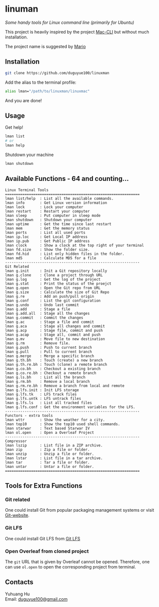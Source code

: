 # linuman

_Some handy tools for Linux command line (primarily for Ubuntu)_

This project is heavily inspired by the project [Mac-CLI](https://github.com/guarinogabriel/Mac-CLI)
but without much installation.

The project name is suggested by [Mario](https://github.com/kmario23)

## Installation

```bash
git clone https://github.com/duguyue100/linuxman
```

Add the alias to the terminal profile:

```bash
alias lman="/path/to/linuxman/linuxmac"
```

And you are done!

## Usage

Get help!

```bash
lman list
# or
lman help
```

Shutdown your machine
```bash
lman shutdown
```

## Available Functions - 64 and counting...

```
Linux Terminal Tools
==============================================================
lman list/help  : List all the available commands.
lman info       : Get Linux version information
lman lock       : Lock your computer
lman restart    : Restart your computer
lman sleep      : Put computer in sleep mode
lman shutdown   : Shutdown your computer
lman uptime     : Get the time since last restart
lman mem        : Get the memory status
lman ports      : List all used ports
lman ip.loc     : Get Local IP address
lman ip.pub     : Get Public IP address
lman clock      : Show a clock at the top right of your terminal
lman fd.size    : Show the folder size.
lman fd.hid     : List only hidden files in the folder.
lman md5        : Calculate MD5 for a file
--------------------------------------------------------------
Git Related
lman g.init     : Init a Git repository locally
lman g.clone    : Clone a project through URL
lman g.log      : Get the log of the project
lman g.stat     : Print the status of the proejct
lman g.open     : Open the Git repo from URL
lman g.size     : Calculate the size of Git Repo
lman g.re       : Add an push/pull origin
lman g.conf     : List the git configuration
lman g.undo     : Undo last commit
lman g.add      : Stage a file
lman g.add.all  : Stage all the changes
lman g.commit   : Commit the changes
lman g.ac       : Stage a file and commit
lman g.aca      : Stage all changes and commit
lman g.acp      : Stage file, commit and push
lman g.acap     : Stage all, commit and push
lman g.mv       : Move file to new destination
lman g.rm       : Remove file.
lman g.push     : Push to current branch
lman g.pull     : Pull to current branch
lman g.merge    : Merge a specific branch
lman g.th.bh    : Touch (create) a new branch
lman g.th.re.bh : Touch (clone) a remote branch
lman g.co.bh    : Checkout a existing branch
lman g.co.re.bh : Checkout a remote branch
lman g.ls.bh    : List all the branch
lman g.rm.bh    : Remove a local branch
lman g.rm.re.bh : Remove a branch from local and remote
lman g.lfs.init : Init LFS storage
lman g.lfs.tk   : LFS track files
lman g.lfs.untk : LFS untrack files
lman g.lfs.ls   : List all tracked files
lman g.lfs.conf : Get the environment variables for the LFS.
--------------------------------------------------------------
Functors - extra tools
lman wttr       : Show the weather for a city.
lman top10      : Show the top10 used shell commands.
lman starwar    : Text based Starwar IV
lman ol.open    : Open a Overleaf Project
--------------------------------------------------------------
Compressor
lman lszip      : List file in a ZIP archive.
lman zip        : Zip a file or folder.
lman unzip      : Unzip a file or folder.
lman lstar      : List file in a tar archive.
lman tar        : Tar a file or folder.
lman untar      : Untar a file or folder.
==============================================================
```

## Tools for Extra Functions

### Git related

One could install Git from popular packaging management systems or visit [Git-website](https://git-scm.com/).

### Git LFS

One could install Git LFS from [Git LFS](https://git-lfs.github.com/)

### Open Overleaf from cloned project

The `git` URL that is given by Overleaf cannot be opened.
Therefore, one can use `ol.open` to open the corresponding project from terminal.

## Contacts

Yuhuang Hu  
Email: duguyue100@gmail.com
